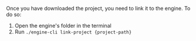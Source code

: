 Once you have downloaded the project, you need to link it to the engine.
To do so:
1. Open the engine's folder in the terminal
2. Run `./engine-cli link-project {project-path}`